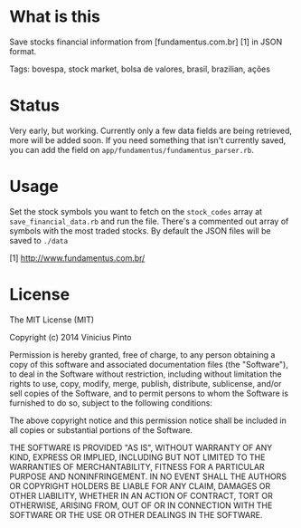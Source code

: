 # What is this

Save stocks financial information from [fundamentus.com.br] [1] in JSON format.

Tags: bovespa, stock market, bolsa de valores, brasil, brazilian, ações

# Status

Very early, but working. Currently only a few data fields are being retrieved, more will be added soon. If you need something that isn't currently saved, you can add the field on `app/fundamentus/fundamentus_parser.rb`.

# Usage

Set the stock symbols you want to fetch on the `stock_codes` array at `save_financial_data.rb` and run the file. There's a commented out array of symbols with the most traded stocks. By default the JSON files will be saved to `./data`

  [1] http://www.fundamentus.com.br/

# License

The MIT License (MIT)

Copyright (c) 2014 Vinicius Pinto

Permission is hereby granted, free of charge, to any person obtaining a copy
of this software and associated documentation files (the "Software"), to deal
in the Software without restriction, including without limitation the rights
to use, copy, modify, merge, publish, distribute, sublicense, and/or sell
copies of the Software, and to permit persons to whom the Software is
furnished to do so, subject to the following conditions:

The above copyright notice and this permission notice shall be included in all
copies or substantial portions of the Software.

THE SOFTWARE IS PROVIDED "AS IS", WITHOUT WARRANTY OF ANY KIND, EXPRESS OR
IMPLIED, INCLUDING BUT NOT LIMITED TO THE WARRANTIES OF MERCHANTABILITY,
FITNESS FOR A PARTICULAR PURPOSE AND NONINFRINGEMENT. IN NO EVENT SHALL THE
AUTHORS OR COPYRIGHT HOLDERS BE LIABLE FOR ANY CLAIM, DAMAGES OR OTHER
LIABILITY, WHETHER IN AN ACTION OF CONTRACT, TORT OR OTHERWISE, ARISING FROM,
OUT OF OR IN CONNECTION WITH THE SOFTWARE OR THE USE OR OTHER DEALINGS IN THE
SOFTWARE.
